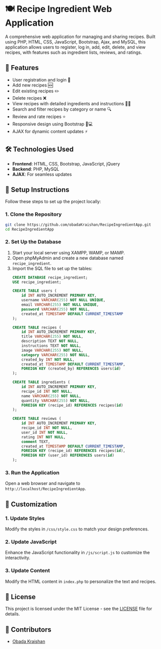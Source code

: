 
# 🍽️ Recipe Ingredient Web Application
A comprehensive web application for managing and sharing recipes. Built using PHP, HTML, CSS, JavaScript, Bootstrap, Ajax, and MySQL, this application allows users to register, log in, add, edit, delete, and view recipes, with features such as ingredient lists, reviews, and ratings.

## 🌟 Features
- User registration and login 🔐
- Add new recipes 🆕
- Edit existing recipes ✏️
- Delete recipes ❌
- View recipes with detailed ingredients and instructions 👩‍🍳
- Search and filter recipes by category or name 🔍
- Review and rate recipes ⭐
- Responsive design using Bootstrap 📱💻
- AJAX for dynamic content updates ⚡

## 🛠️ Technologies Used
- **Frontend**: HTML, CSS, Bootstrap, JavaScript, jQuery
- **Backend**: PHP, MySQL
- **AJAX**: For seamless updates

## 📝 Setup Instructions
Follow these steps to set up the project locally:

### 1. Clone the Repository
```bash
git clone https://github.com/obadaKraishan/RecipeIngredientApp.git
cd RecipeIngredientApp
```

### 2. Set Up the Database
1. Start your local server using XAMPP, WAMP, or MAMP.
2. Open phpMyAdmin and create a new database named `recipe_ingredient`.
3. Import the SQL file to set up the tables:
   ```sql
   CREATE DATABASE recipe_ingredient;
   USE recipe_ingredient;

   CREATE TABLE users (
       id INT AUTO_INCREMENT PRIMARY KEY,
       username VARCHAR(255) NOT NULL UNIQUE,
       email VARCHAR(255) NOT NULL UNIQUE,
       password VARCHAR(255) NOT NULL,
       created_at TIMESTAMP DEFAULT CURRENT_TIMESTAMP
   );

   CREATE TABLE recipes (
       id INT AUTO_INCREMENT PRIMARY KEY,
       title VARCHAR(255) NOT NULL,
       description TEXT NOT NULL,
       instructions TEXT NOT NULL,
       image VARCHAR(255) NOT NULL,
       category VARCHAR(255) NOT NULL,
       created_by INT NOT NULL,
       created_at TIMESTAMP DEFAULT CURRENT_TIMESTAMP,
       FOREIGN KEY (created_by) REFERENCES users(id)
   );

   CREATE TABLE ingredients (
       id INT AUTO_INCREMENT PRIMARY KEY,
       recipe_id INT NOT NULL,
       name VARCHAR(255) NOT NULL,
       quantity VARCHAR(255) NOT NULL,
       FOREIGN KEY (recipe_id) REFERENCES recipes(id)
   );

   CREATE TABLE reviews (
       id INT AUTO_INCREMENT PRIMARY KEY,
       recipe_id INT NOT NULL,
       user_id INT NOT NULL,
       rating INT NOT NULL,
       comment TEXT,
       created_at TIMESTAMP DEFAULT CURRENT_TIMESTAMP,
       FOREIGN KEY (recipe_id) REFERENCES recipes(id),
       FOREIGN KEY (user_id) REFERENCES users(id)
   );
   ```

### 3. Run the Application
Open a web browser and navigate to `http://localhost/RecipeIngredientApp`.

## 🎨 Customization

### 1. Update Styles
Modify the styles in `/css/style.css` to match your design preferences.

### 2. Update JavaScript
Enhance the JavaScript functionality in `/js/script.js` to customize the interactivity.

### 3. Update Content
Modify the HTML content in `index.php` to personalize the text and recipes.

## 📄 License
This project is licensed under the MIT License - see the [LICENSE](LICENSE) file for details.

## 👥 Contributors

- [Obada Kraishan](https://github.com/obadaKraishan)

